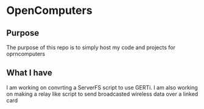 # OpenComputers

## Purpose
The purpose of this repo is to simply host my code and projects for oprncomputers

## What I have
I am working on convrting a ServerFS script to use GERTi.
I am also working on making a relay like script to send broadcasted wireless data over a linked card
